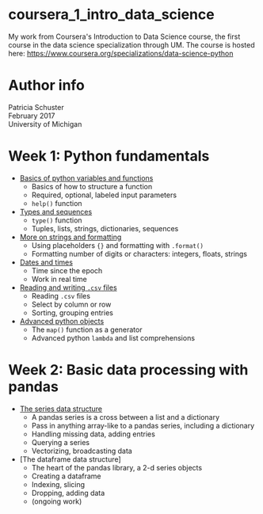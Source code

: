 # coursera_1_intro_data_science
My work from Coursera's Introduction to Data Science course, the first course in the data science specialization through UM. The course is hosted here: <https://www.coursera.org/specializations/data-science-python>

# Author info  
Patricia Schuster  
February 2017  
University of Michigan

# Week 1: Python fundamentals

* [Basics of python variables and functions](week_1/basic_python_functions.ipynb)
  * Basics of how to structure a function
  * Required, optional, labeled input parameters
  * `help()` function
* [Types and sequences](week_1/types_and_sequences.ipynb)
  * `type()` function
  * Tuples, lists, strings, dictionaries, sequences
* [More on strings and formatting](week_1/more_on_strings_formatting.ipynb)
  * Using placeholders `{}` and formatting with `.format()`
  * Formatting number of digits or characters: integers, floats, strings
* [Dates and times](week_1/dates_and_times.ipynb)
  * Time since the epoch
  * Work in real time
* [Reading and writing `.csv` files](week_1/reading_writing_csv.ipynb)
  * Reading `.csv` files
  * Select by column or row
  * Sorting, grouping entries
* [Advanced python objects](week_1/advanced_python_objects_map_lambda.ipynb)
  * The `map()` function as a generator
  * Advanced python `lambda` and list comprehensions
  
# Week 2: Basic data processing with pandas

* [The series data structure](week_2/series_data_structure.ipynb)
  * A pandas series is a cross between a list and a dictionary
  * Pass in anything array-like to a pandas series, including a dictionary
  * Handling missing data, adding entries
  * Querying a series
  * Vectorizing, broadcasting data
* [The dataframe data structure]
  * The heart of the pandas library, a 2-d series objects
  * Creating a dataframe
  * Indexing, slicing
  * Dropping, adding data
  * (ongoing work)